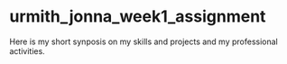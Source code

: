 # urmith_jonna_week1_assignment
Here is my short synposis on my skills and projects and my professional activities.
